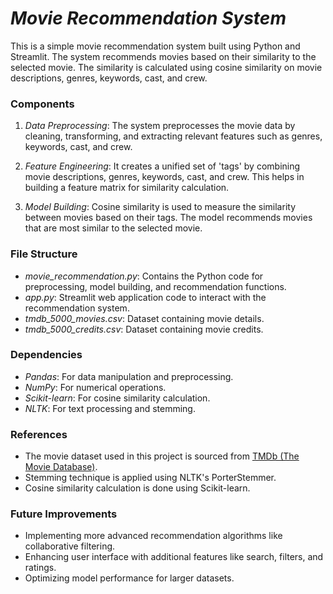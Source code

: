 # *Movie Recommendation System*

This is a simple movie recommendation system built using Python and Streamlit. The system recommends movies based on their similarity to the selected movie. The similarity is calculated using cosine similarity on movie descriptions, genres, keywords, cast, and crew.

### Components

1. *Data Preprocessing*: The system preprocesses the movie data by cleaning, transforming, and extracting relevant features such as genres, keywords, cast, and crew.

2. *Feature Engineering*: It creates a unified set of 'tags' by combining movie descriptions, genres, keywords, cast, and crew. This helps in building a feature matrix for similarity calculation.

3. *Model Building*: Cosine similarity is used to measure the similarity between movies based on their tags. The model recommends movies that are most similar to the selected movie.



### File Structure

- *movie_recommendation.py*: Contains the Python code for preprocessing, model building, and recommendation functions.
- *app.py*: Streamlit web application code to interact with the recommendation system.
- *tmdb_5000_movies.csv*: Dataset containing movie details.
- *tmdb_5000_credits.csv*: Dataset containing movie credits.


### Dependencies

- *Pandas*: For data manipulation and preprocessing.
- *NumPy*: For numerical operations.
- *Scikit-learn*: For cosine similarity calculation.
- *NLTK*: For text processing and stemming.


### References

- The movie dataset used in this project is sourced from [TMDb (The Movie Database)](https://www.themoviedb.org/).
- Stemming technique is applied using NLTK's PorterStemmer.
- Cosine similarity calculation is done using Scikit-learn.


### Future Improvements

- Implementing more advanced recommendation algorithms like collaborative filtering.
- Enhancing user interface with additional features like search, filters, and ratings.
- Optimizing model performance for larger datasets.
